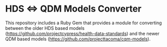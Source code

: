 # HDS <=> QDM Models Converter

This repository includes a Ruby Gem that provides a module for converting between the older HDS based models (https://github.com/projectcypress/health-data-standards) and the newer QDM based models (https://github.com/projecttacoma/cqm-models).


